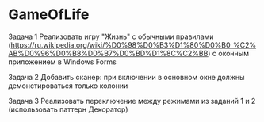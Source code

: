 # GameOfLife

Задача 1
Реализовать игру "Жизнь" с обычными правилами (https://ru.wikipedia.org/wiki/%D0%98%D0%B3%D1%80%D0%B0_%C2%AB%D0%96%D0%B8%D0%B7%D0%BD%D1%8C%C2%BB) с оконным приложением в Windows Forms

Задача 2
Добавить сканер: при включении в основном окне должны демонстироваться только колонии

Задача 3
Реализовать переключение между режимами из заданий 1 и 2 (использовать паттерн Декоратор)
